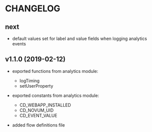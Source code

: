 # CHANGELOG

## next

-   default values set for label and value fields when logging analytics events

## v1.1.0 (2019-02-12)

-   exported functions from analytics module:

    -   logTiming
    -   setUserProperty

-   exported constants from analytics module:

    -   CD_WEBAPP_INSTALLED
    -   CD_NOVUM_UID
    -   CD_EVENT_VALUE

-   added flow definitions file
